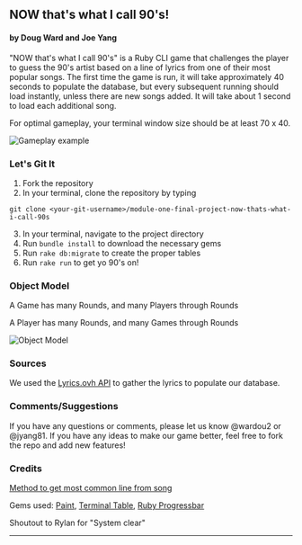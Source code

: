 ## NOW that's what I call 90's!

#### by Doug Ward and Joe Yang

"NOW that's what I call 90's" is a Ruby CLI game that challenges the player to guess the 90's artist based on a line of lyrics from one of their most popular songs. The first time the game is run, it will take approximately 40 seconds to populate the database, but every subsequent running should load instantly, unless there are new songs added. It will take about 1 second to load each additional song.

For optimal gameplay, your terminal window size should be at least 70 x 40. 

![Gameplay example](https://media.giphy.com/media/TIPu5RRhg00VkurzXx/giphy.gif)

### Let's Git It

1. Fork the repository
2. In your terminal, clone the repository by typing
```
git clone <your-git-username>/module-one-final-project-now-thats-what-i-call-90s
```
3. In your terminal, navigate to the project directory
4. Run `bundle install` to download the necessary gems
5. Run `rake db:migrate` to create the proper tables
6. Run `rake run` to get yo 90's on!

### Object Model
A Game has many Rounds, and many Players through Rounds

A Player has many Rounds, and many Games through Rounds

![Object Model](https://github.com/wardou2/module-one-final-project-guidelines-seattle-web-career-031119/blob/master/mod_one_proj_model_chart.jpg)


### Sources

We used the [Lyrics.ovh API](https://api.lyrics.ovh/v1/artist/title) to gather the lyrics to populate our database.


### Comments/Suggestions

If you have any questions or comments, please let us know @wardou2 or @jyang81. If you have any ideas to make our game better, feel free to fork the repo and add new features!


### Credits

[Method to get most common line from song](https://stackoverflow.com/questions/412169/ruby-how-to-find-item-in-array-which-has-the-most-occurrences)

Gems used: [Paint](https://github.com/janlelis/paint), [Terminal Table](https://github.com/tj/terminal-table), [Ruby Progressbar](https://github.com/jfelchner/ruby-progressbar)

Shoutout to Rylan for "System clear"


---
